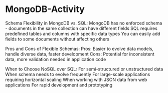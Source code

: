 # MongoDB-Activity

Schema Flexibility in MongoDB vs. SQL:
MongoDB has no enforced schema - documents in the same collection can have different fields
SQL requires predefined tables and columns with specific data types
You can easily add fields to some documents without affecting others

Pros and Cons of Flexible Schemas:
Pros: Easier to evolve data models, handle diverse data, faster development
Cons: Potential for inconsistent data, more validation needed in application code

When to Choose NoSQL over SQL:
For semi-structured or unstructured data
When schema needs to evolve frequently
For large-scale applications requiring horizontal scaling
When working with JSON data from web applications
For rapid development and prototyping
